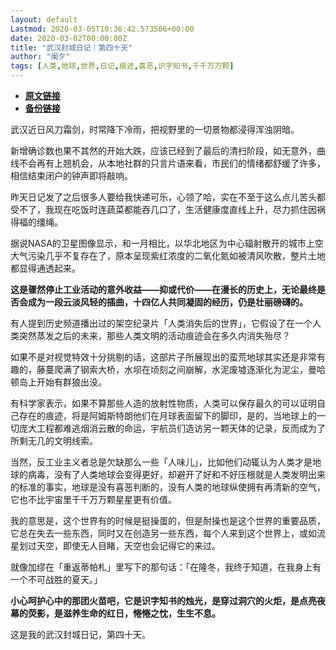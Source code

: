 ```yaml
---
layout: default
Lastmod: 2020-03-05T10:36:42.573506+00:00
date: 2020-03-02T00:00:00Z
title: "武汉封城日记｜第四十天"
author: "阑夕"
tags: [人类,地球,世界,日记,痕迹,喜恶,识字知书,千千万万颗]
---
```


* [**原文链接**](https://mp.weixin.qq.com/s/i7_MJb5oQguUlAWG4ZLQNA)
* [**备份链接**](http://archive.ph/FG5oV)


武汉近日风刀霜剑，时常降下冷雨，把视野里的一切景物都浸得浑浊阴暗。

新增确诊数也果不其然的开始大跌，应该已经到了最后的清扫阶段，如无意外，曲线不会再有上翘机会，从本地社群的只言片语来看，市民们的情绪都舒缓了许多，相信结束闭户的钟声即将敲响。

昨天日记发了之后很多人要给我快递可乐，心领了哈，实在不至于这么点儿苦头都受不了，我现在吃饭时连蔬菜都能吞几口了，生活健康度直线上升，尽力抓住因祸得福的缰绳。

据说NASA的卫星图像显示，和一月相比，以华北地区为中心辐射散开的城市上空大气污染几乎不复存在了，原本呈现紫红浓度的二氧化氮如被清风吹散，整片土地都显得通透起来。

**这是骤然停止工业活动的意外收益——抑或代价——在漫长的历史上，无论最终是否会成为一段云淡风轻的插曲，十四亿人共同凝固的经历，仍是壮丽磅礴的。**

有人提到历史频道播出过的架空纪录片「人类消失后的世界」，它假设了在一个人类突然蒸发之后的未来，那些人类文明的活动痕迹会在多久内消失殆尽？

如果不是对视觉特效十分挑剔的话，这部片子所展现出的蛮荒地球其实还是非常有趣的，藤蔓爬满了钢索大桥，水坝在顷刻之间崩解，水泥废墟逐渐化为泥尘，曼哈顿岛上开始有群狼出没。

有科学家表示，如果不算那些人造的放射性物质，人类可以保存最久的可以证明自己存在的痕迹，将是阿姆斯特朗他们在月球表面留下的脚印，是的，当地球上的一切庞大工程都难逃烟消云散的命运，宇航员们造访另一颗天体的记录，反而成为了所剩无几的文明线索。

当然，反工业主义者总是欠缺那么一些「人味儿」，比如他们动辄认为人类才是地球的病毒，没有了人类地球会变得更好，却避开了好和不好压根就是人类发明出来的标准的事实，地球是没有喜恶判断的，没有人类的地球纵使拥有再清新的空气，它也不比宇宙里千千万万颗星星更有价值。

我的意思是，这个世界有的时候是挺操蛋的，但是耐操也是这个世界的重要品质，它总在失去一些东西，同时又在创造另一些东西，每个人来到这个世界上，或如流星划过天空，即使无人目睹，天空也会记得它的来过。

就像加缪在「重返蒂帕札」里写下的那句话：「在隆冬，我终于知道，在我身上有一个不可战胜的夏天。」

**小心呵护心中的那团火苗吧，它是识字知书的烛光，是穿过洞穴的火炬，是点亮夜幕的荧影，是滋养生命的红日，惓惓之忱，生生不息。**

这是我的武汉封城日记，第四十天。

